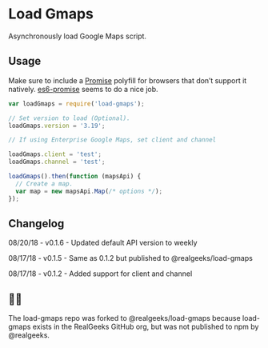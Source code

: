 # Load Gmaps

Asynchronously load Google Maps script.

## Usage

Make sure to include a [Promise](https://developer.mozilla.org/en-US/docs/Web/JavaScript/Reference/Global_Objects/Promise) polyfill for browsers that don’t support it natively. [es6-promise](https://github.com/jakearchibald/es6-promise) seems to do a nice job.

```js
var loadGmaps = require('load-gmaps');

// Set version to load (Optional).
loadGmaps.version = '3.19';

// If using Enterprise Google Maps, set client and channel

loadGmaps.client = 'test';
loadGmaps.channel = 'test';

loadGmaps().then(function (mapsApi) {
  // Create a map.
  var map = new mapsApi.Map(/* options */);
});
```

## Changelog

08/20/18 - v0.1.6 - Updated default API version to weekly

08/17/18 - v0.1.5 - Same as 0.1.2 but published to @realgeeks/load-gmaps

08/17/18 - v0.1.2 - Added support for client and channel

## 🍴💥

The load-gmaps repo was forked to @realgeeks/load-gmaps because load-gmaps exists in the RealGeeks GitHub org,
but was not published to npm by @realgeeks.
